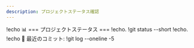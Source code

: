 ```yaml
---
description: プロジェクトステータス確認
---
```


!echo 📊 === プロジェクトステータス ===
!echo.
!git status --short
!echo.
!echo 📝 最近のコミット:
!git log --oneline -5